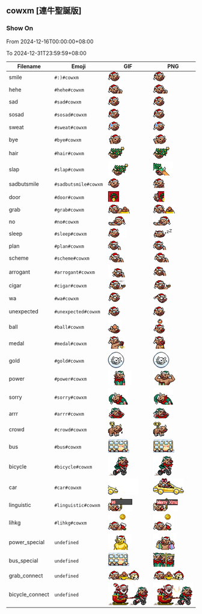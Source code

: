## cowxm [連牛聖誕版]

### Show On
From 2024-12-16T00:00:00+08:00

To 2024-12-31T23:59:59+08:00

| Filename | Emoji | GIF | PNG |
| --- | --- | --- | --- |
| smile | `#:)#cowxm` | ![smile](../../assets/ios/faces/cowxm/smile.gif) | ![smile](../../assets/ios/faces_png/cowxm/smile.png) |
| hehe | `#hehe#cowxm` | ![hehe](../../assets/ios/faces/cowxm/hehe.gif) | ![hehe](../../assets/ios/faces_png/cowxm/hehe.png) |
| sad | `#sad#cowxm` | ![sad](../../assets/ios/faces/cowxm/sad.gif) | ![sad](../../assets/ios/faces_png/cowxm/sad.png) |
| sosad | `#sosad#cowxm` | ![sosad](../../assets/ios/faces/cowxm/sosad.gif) | ![sosad](../../assets/ios/faces_png/cowxm/sosad.png) |
| sweat | `#sweat#cowxm` | ![sweat](../../assets/ios/faces/cowxm/sweat.gif) | ![sweat](../../assets/ios/faces_png/cowxm/sweat.png) |
| bye | `#bye#cowxm` | ![bye](../../assets/ios/faces/cowxm/bye.gif) | ![bye](../../assets/ios/faces_png/cowxm/bye.png) |
| hair | `#hair#cowxm` | ![hair](../../assets/ios/faces/cowxm/hair.gif) | ![hair](../../assets/ios/faces_png/cowxm/hair.png) |
| slap | `#slap#cowxm` | ![slap](../../assets/ios/faces/cowxm/slap.gif) | ![slap](../../assets/ios/faces_png/cowxm/slap.png) |
| sadbutsmile | `#sadbutsmile#cowxm` | ![sadbutsmile](../../assets/ios/faces/cowxm/sadbutsmile.gif) | ![sadbutsmile](../../assets/ios/faces_png/cowxm/sadbutsmile.png) |
| door | `#door#cowxm` | ![door](../../assets/ios/faces/cowxm/door.gif) | ![door](../../assets/ios/faces_png/cowxm/door.png) |
| grab | `#grab#cowxm` | ![grab](../../assets/ios/faces/cowxm/grab.gif) | ![grab](../../assets/ios/faces_png/cowxm/grab.png) |
| no | `#no#cowxm` | ![no](../../assets/ios/faces/cowxm/no.gif) | ![no](../../assets/ios/faces_png/cowxm/no.png) |
| sleep | `#sleep#cowxm` | ![sleep](../../assets/ios/faces/cowxm/sleep.gif) | ![sleep](../../assets/ios/faces_png/cowxm/sleep.png) |
| plan | `#plan#cowxm` | ![plan](../../assets/ios/faces/cowxm/plan.gif) | ![plan](../../assets/ios/faces_png/cowxm/plan.png) |
| scheme | `#scheme#cowxm` | ![scheme](../../assets/ios/faces/cowxm/scheme.gif) | ![scheme](../../assets/ios/faces_png/cowxm/scheme.png) |
| arrogant | `#arrogant#cowxm` | ![arrogant](../../assets/ios/faces/cowxm/arrogant.gif) | ![arrogant](../../assets/ios/faces_png/cowxm/arrogant.png) |
| cigar | `#cigar#cowxm` | ![cigar](../../assets/ios/faces/cowxm/cigar.gif) | ![cigar](../../assets/ios/faces_png/cowxm/cigar.png) |
| wa | `#wa#cowxm` | ![wa](../../assets/ios/faces/cowxm/wa.gif) | ![wa](../../assets/ios/faces_png/cowxm/wa.png) |
| unexpected | `#unexpected#cowxm` | ![unexpected](../../assets/ios/faces/cowxm/unexpected.gif) | ![unexpected](../../assets/ios/faces_png/cowxm/unexpected.png) |
| ball | `#ball#cowxm` | ![ball](../../assets/ios/faces/cowxm/ball.gif) | ![ball](../../assets/ios/faces_png/cowxm/ball.png) |
| medal | `#medal#cowxm` | ![medal](../../assets/ios/faces/cowxm/medal.gif) | ![medal](../../assets/ios/faces_png/cowxm/medal.png) |
| gold | `#gold#cowxm` | ![gold](../../assets/ios/faces/cowxm/gold.gif) | ![gold](../../assets/ios/faces_png/cowxm/gold.png) |
| power | `#power#cowxm` | ![power](../../assets/ios/faces/cowxm/power.gif) | ![power](../../assets/ios/faces_png/cowxm/power.png) |
| sorry | `#sorry#cowxm` | ![sorry](../../assets/ios/faces/cowxm/sorry.gif) | ![sorry](../../assets/ios/faces_png/cowxm/sorry.png) |
| arrr | `#arrr#cowxm` | ![arrr](../../assets/ios/faces/cowxm/arrr.gif) | ![arrr](../../assets/ios/faces_png/cowxm/arrr.png) |
| crowd | `#crowd#cowxm` | ![crowd](../../assets/ios/faces/cowxm/crowd.gif) | ![crowd](../../assets/ios/faces_png/cowxm/crowd.png) |
| bus | `#bus#cowxm` | ![bus](../../assets/ios/faces/cowxm/bus.gif) | ![bus](../../assets/ios/faces_png/cowxm/bus.png) |
| bicycle | `#bicycle#cowxm` | ![bicycle](../../assets/ios/faces/cowxm/bicycle.gif) | ![bicycle](../../assets/ios/faces_png/cowxm/bicycle.png) |
| car | `#car#cowxm` | ![car](../../assets/ios/faces/cowxm/car.gif) | ![car](../../assets/ios/faces_png/cowxm/car.png) |
| linguistic | `#linguistic#cowxm` | ![linguistic](../../assets/ios/faces/cowxm/linguistic.gif) | ![linguistic](../../assets/ios/faces_png/cowxm/linguistic.png) |
| lihkg | `#lihkg#cowxm` | ![lihkg](../../assets/ios/faces/cowxm/lihkg.gif) | ![lihkg](../../assets/ios/faces_png/cowxm/lihkg.png) |
| power_special | `undefined` | ![power_special](../../assets/ios/faces/cowxm/power_special.gif) | ![power_special](../../assets/ios/faces_png/cowxm/power_special.png) |
| bus_special | `undefined` | ![bus_special](../../assets/ios/faces/cowxm/bus_special.gif) | ![bus_special](../../assets/ios/faces_png/cowxm/bus_special.png) |
| grab_connect | `undefined` | ![grab_connect](../../assets/ios/faces/cowxm/grab_connect.gif) | ![grab_connect](../../assets/ios/faces_png/cowxm/grab_connect.png) |
| bicycle_connect | `undefined` | ![bicycle_connect](../../assets/ios/faces/cowxm/bicycle_connect.gif) | ![bicycle_connect](../../assets/ios/faces_png/cowxm/bicycle_connect.png) |

